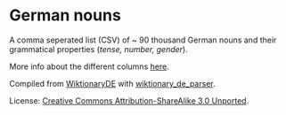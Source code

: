 # German nouns
A comma seperated list (CSV) of ~ 90 thousand German nouns and their grammatical properties (*tense, number, gender*).

More info about the different columns [here](https://de.wiktionary.org/wiki/Hilfe:Flexionstabellen).

Compiled from [WiktionaryDE](https://de.wiktionary.org) with [wiktionary_de_parser](https://github.com/gambolputty/wiktionary_de_parser).

License: [Creative Commons Attribution-ShareAlike 3.0 Unported](https://creativecommons.org/licenses/by-sa/3.0/deed.en).
